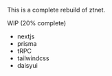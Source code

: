 This is a complete rebuild of ztnet.

WIP (20% complete)

- nextjs
- prisma
- tRPC
- tailwindcss
- daisyui
